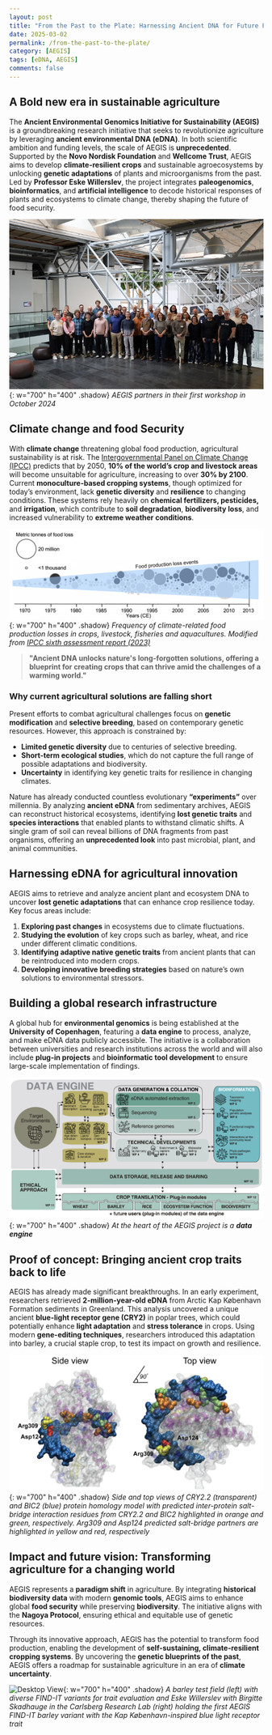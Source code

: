 ```yaml
---
layout: post
title: "From the Past to the Plate: Harnessing Ancient DNA for Future Food Security"
date: 2025-03-02
permalink: /from-the-past-to-the-plate/
category: [AEGIS]
tags: [eDNA, AEGIS]
comments: false
---
```


## A Bold new era in sustainable agriculture

The **Ancient Environmental Genomics Initiative for Sustainability (AEGIS)** is a groundbreaking research initiative that seeks to revolutionize agriculture by leveraging **ancient environmental DNA (eDNA)**. In both scientific ambition and funding levels, the scale of AEGIS is **unprecedented**. Supported by the **Novo Nordisk Foundation** and **Wellcome Trust**, AEGIS aims to develop **climate-resilient crops** and sustainable agroecosystems by unlocking **genetic adaptations** of plants and microorganisms from the past. Led by **Professor Eske Willerslev**, the project integrates **paleogenomics**, **bioinformatics**, and **artificial intelligence** to decode historical responses of plants and ecosystems to climate change, thereby shaping the future of food security.

![Desktop View](/assets/img/from-the-past-to-the-plate/figure-1.png){: w="700" h="400" .shadow}
_AEGIS partners in their first workshop in October 2024_

## Climate change and food Security

With **climate change** threatening global food production, agricultural sustainability is at risk. The [Intergovernmental Panel on Climate Change (IPCC)](https://www.ipcc.ch/report/sixth-assessment-report-cycle/) predicts that by 2050, **10% of the world’s crop and livestock areas** will become unsuitable for agriculture, increasing to over **30% by 2100**. Current **monoculture-based cropping systems**, though optimized for today’s environment, lack **genetic diversity** and **resilience** to changing conditions. These systems rely heavily on **chemical fertilizers, pesticides,** and **irrigation**, which contribute to **soil degradation**, **biodiversity loss**, and increased vulnerability to **extreme weather conditions**.

![Desktop View](/assets/img/from-the-past-to-the-plate/figure-2.png){: w="700" h="400" .shadow}
_Frequency of climate-related food production losses in crops, livestock, fisheries and aquacultures. Modified from [IPCC sixth assessment report (2023)](https://www.ipcc.ch/report/sixth-assessment-report-cycle/)_

> **"Ancient DNA unlocks nature's long-forgotten solutions, offering a blueprint for creating crops that can thrive amid the challenges of a warming world."**

### Why current agricultural solutions are falling short

Present efforts to combat agricultural challenges focus on **genetic modification** and **selective breeding**, based on contemporary genetic resources. However, this approach is constrained by:
- **Limited genetic diversity** due to centuries of selective breeding.
- **Short-term ecological studies**, which do not capture the full range of possible adaptations and biodiversity.
- **Uncertainty** in identifying key genetic traits for resilience in changing climates.

Nature has already conducted countless evolutionary **“experiments”** over millennia. By analyzing **ancient eDNA** from sedimentary archives, AEGIS can reconstruct historical ecosystems, identifying **lost genetic traits** and **species interactions** that enabled plants to withstand climatic shifts. A single gram of soil can reveal billions of DNA fragments from past organisms, offering an **unprecedented look** into past microbial, plant, and animal communities.

## Harnessing eDNA for agricultural innovation

AEGIS aims to retrieve and analyze ancient plant and ecosystem DNA to uncover **lost genetic adaptations** that can enhance crop resilience today. Key focus areas include:
1. **Exploring past changes** in ecosystems due to climate fluctuations.
2. **Studying the evolution** of key crops such as barley, wheat, and rice under different climatic conditions.
3. **Identifying adaptive native genetic traits** from ancient plants that can be reintroduced into modern crops.
4. **Developing innovative breeding strategies** based on nature’s own solutions to environmental stressors.

## Building a global research infrastructure

A global hub for **environmental genomics** is being established at the **University of Copenhagen**, featuring a **data engine** to process, analyze, and make eDNA data publicly accessible. The initiative is a collaboration between universities and research institutions across the world and will also include **plug-in projects** and **bioinformatic tool development** to ensure large-scale implementation of findings.

![Desktop View](/assets/img/from-the-past-to-the-plate/figure-3.png){: w="700" h="400" .shadow}
_At the heart of the AEGIS project is a **data engine**_

## Proof of concept: Bringing ancient crop traits back to life

AEGIS has already made significant breakthroughs. In an early experiment, researchers retrieved **2-million-year-old eDNA** from Arctic Kap København Formation sediments in Greenland. This analysis uncovered a unique ancient **blue-light receptor gene (CRY2)** in poplar trees, which could potentially enhance **light adaptation** and **stress tolerance** in crops. Using modern **gene-editing techniques**, researchers introduced this adaptation into barley, a crucial staple crop, to test its impact on growth and resilience.

![Desktop View](/assets/img/from-the-past-to-the-plate/figure-4.png){: w="700" h="400" .shadow}
_Side and top views of CRY2.2 (transparent) and BIC2 (blue) protein homology model with predicted inter-protein salt-bridge interaction residues from CRY2.2 and BIC2 highlighted in orange and green, respectively. Arg309 and Asp124 predicted salt-bridge partners are highlighted in yellow and red, respectively_


## Impact and future vision: Transforming agriculture for a changing world

AEGIS represents a **paradigm shift** in agriculture. By integrating **historical biodiversity data** with modern **genomic tools**, AEGIS aims to enhance global **food security** while preserving **biodiversity**. The initiative aligns with the **Nagoya Protocol**, ensuring ethical and equitable use of genetic resources.

Through its innovative approach, AEGIS has the potential to transform food production, enabling the development of **self-sustaining, climate-resilient cropping systems**. By uncovering the **genetic blueprints of the past**, AEGIS offers a roadmap for sustainable agriculture in an era of **climate uncertainty**.

![Desktop View](/assets/img/from-the-past-to-the-plate/figure-5.png){: w="700" h="400" .shadow}
_A barley test field (left) with diverse FIND-IT variants for trait evaluation and Eske Willerslev with Birgitte Skadhauge in the Carlsberg Research Lab (right) holding the first AEGIS FIND-IT barley variant with the Kap København-inspired blue light receptor trait_